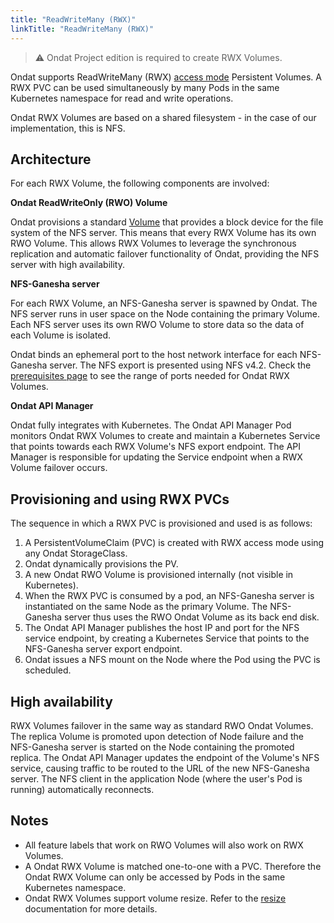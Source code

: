 ```yaml
---
title: "ReadWriteMany (RWX)"
linkTitle: "ReadWriteMany (RWX)"
---
```


> ⚠️ Ondat Project edition is required to create RWX Volumes.

Ondat supports ReadWriteMany (RWX) [access
mode](https://kubernetes.io/docs/concepts/storage/persistent-volumes/#access-modes)
Persistent Volumes. A RWX PVC can be used simultaneously by many Pods in the
same Kubernetes namespace for read and write operations.

Ondat RWX Volumes are based on a shared filesystem - in the case of our
implementation, this is NFS.

## Architecture

For each RWX Volume, the following components are involved: 

**Ondat ReadWriteOnly (RWO) Volume**

Ondat provisions a standard [Volume](/docs/concepts/volumes) that provides 
a block device for the file system of the NFS server. This
means that every RWX Volume has its own RWO Volume. This allows RWX Volumes to
leverage the synchronous replication and automatic failover functionality of
Ondat, providing the NFS server with high availability.

**NFS-Ganesha server**

For each RWX Volume, an NFS-Ganesha server is spawned by Ondat. The NFS
server runs in user space on the Node containing the primary Volume. Each NFS
server uses its own RWO Volume to store data so the data of each Volume is
isolated.

Ondat binds an ephemeral port to the host network interface for each
NFS-Ganesha server. The NFS export is presented using NFS v4.2. Check the
[prerequisites page](/docs/prerequisites/firewalls) to see the
range of ports needed for Ondat RWX Volumes.

**Ondat API Manager**

Ondat fully integrates with Kubernetes. The Ondat API Manager Pod
monitors Ondat RWX Volumes to create and maintain a Kubernetes Service
that points towards each RWX Volume's NFS export endpoint. The API Manager is
responsible for updating the Service endpoint when a RWX Volume failover
occurs.

## Provisioning and using RWX PVCs

The sequence in which a RWX PVC is provisioned and used is as follows:

1. A PersistentVolumeClaim (PVC) is created with RWX access mode using any
   Ondat StorageClass.
2. Ondat dynamically provisions the PV.
3. A new Ondat RWO Volume is provisioned internally (not visible in
   Kubernetes).
4. When the RWX PVC is consumed by a pod, an NFS-Ganesha server is instantiated
   on the same Node as the primary Volume. The NFS-Ganesha server thus uses the
   RWO Ondat Volume as its back end disk.
5. The Ondat API Manager publishes the host IP and port for the NFS service
   endpoint, by creating a Kubernetes Service that points to the NFS-Ganesha
   server export endpoint.
6. Ondat issues a NFS mount on the Node where the Pod using the PVC is
   scheduled.

## High availability

RWX Volumes failover in the same way as standard RWO Ondat Volumes. The
replica Volume is promoted upon detection of Node failure and the NFS-Ganesha
server is started on the Node containing the promoted replica. The Ondat
API Manager updates the endpoint of the Volume's NFS service, causing traffic
to be routed to the URL of the new NFS-Ganesha server. The NFS client in the
application Node (where the user's Pod is running) automatically reconnects.

## Notes

- All feature labels that work on RWO Volumes will also work on RWX Volumes.
- A Ondat RWX Volume is matched one-to-one with a PVC. Therefore the
  Ondat RWX Volume can only be accessed by Pods in the same Kubernetes
  namespace.
- Ondat RWX Volumes support volume resize. Refer to the [resize](/docs/operations/resize") 
documentation for more details.

